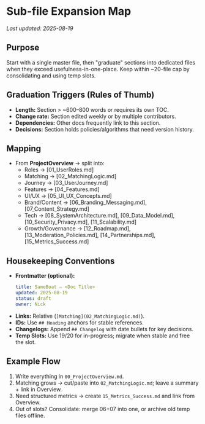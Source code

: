 # Sub-file Expansion Map

_Last updated: 2025-08-19_

## Purpose
Start with a single master file, then "graduate" sections into dedicated files when they exceed usefulness-in-one-place. Keep within ~20-file cap by consolidating and using temp slots.

## Graduation Triggers (Rules of Thumb)
- **Length:** Section > ~600–800 words or requires its own TOC.
- **Change rate:** Section edited weekly or by multiple contributors.
- **Dependencies:** Other docs frequently link to this section.
- **Decisions:** Section holds policies/algorithms that need version history.

## Mapping
- From **ProjectOverview** → split into:
  - Roles → [01_UserRoles.md]
  - Matching → [02_MatchingLogic.md]
  - Journey → [03_UserJourney.md]
  - Features → [04_Features.md]
  - UI/UX → [05_UI_UX_Concepts.md]
  - Brand/Content → [06_Branding_Messaging.md], [07_Content_Strategy.md]
  - Tech → [08_SystemArchitecture.md], [09_Data_Model.md], [10_Security_Privacy.md], [11_Scalability.md]
  - Growth/Governance → [12_Roadmap.md], [13_Moderation_Policies.md], [14_Partnerships.md], [15_Metrics_Success.md]

## Housekeeping Conventions
- **Frontmatter (optional):**
  ```yaml
  title: SameBoat — <Doc Title>
  updated: 2025-08-19
  status: draft
  owner: Nick
  ```
- **Links:** Relative (`[Matching](02_MatchingLogic.md)`).
- **IDs:** Use `## Heading` anchors for stable references.
- **Changelogs:** Append `## Changelog` with date bullets for key decisions.
- **Temp Slots:** Use 19/20 for in-progress; migrate when stable and free the slot.

## Example Flow
1. Write everything in `00_ProjectOverview.md`.
2. Matching grows → cut/paste into `02_MatchingLogic.md`; leave a summary + link in Overview.
3. Need structured metrics → create `15_Metrics_Success.md` and link from Overview.
4. Out of slots? Consolidate: merge 06+07 into one, or archive old temp files offline.
